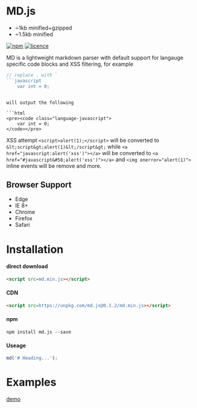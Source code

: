 # MD.js 

- ~1kb minified+gzipped
- ~1.5kb minified

[![npm](https://img.shields.io/npm/v/md.js.svg?style=flat)](https://www.npmjs.com/package/md.js) [![licence](https://img.shields.io/badge/licence-MIT-blue.svg?style=flat)](https://github.com/thysultan/md.js/blob/master/LICENSE.md)

MD is a lightweight markdown parser with default support for langauge specific code blocks and XSS filtering, for example

```javascript
// replace . with `
```javascript
	var int = 0;
```
```

will output the following

```html
<pre><code class="language-javascript">
	var int = 0;
</code></pre>
```

XSS attempt `<script>alert(1);</script>` will be converted to `&lt;script&gt;alert(1)&lt;/script&gt;`
while `<a href="javascript:alert('xss')"></a>` will be converted to `<a href="#javascript&#58;alert('xss')"></a>`
and `<img onerror="alert(1)">` inline events will be remove and more.

## Browser Support

* Edge
* IE 8+
* Chrome
* Firefox
* Safari

# Installation

#### direct download

```html
<script src=md.min.js></script>
```

#### CDN

```html
<script src=https://unpkg.com/md.js@0.1.2/md.min.js></script>
```

#### npm

```
npm install md.js --save
```

#### Useage

```javascript
md('# Heading...');
```

# Examples

[demo](https://rawgit.com/thysultan/md.js/master/examples/index.html)